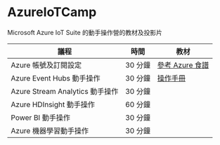 # AzureIoTCamp
Microsoft Azure IoT Suite 的動手操作營的教材及投影片

議程 | 時間 | 教材
---- | ---- | ----
Azure 帳號及訂閱設定 | 30 分鐘 | [參考 Azure 食譜](http://book.azure-recipes.tw/chapter01/01_signup.html)
Azure Event Hubs 動手操作 | 30 分鐘 | [操作手冊](HOL/HOL1-EventHubs.md)
Azure Stream Analytics 動手操作 | 30 分鐘 |
Azure HDInsight 動手操作 | 60 分鐘 |
Power BI 動手操作 | 30 分鐘 |
Azure 機器學習動手操作 | 30 分鐘 | 